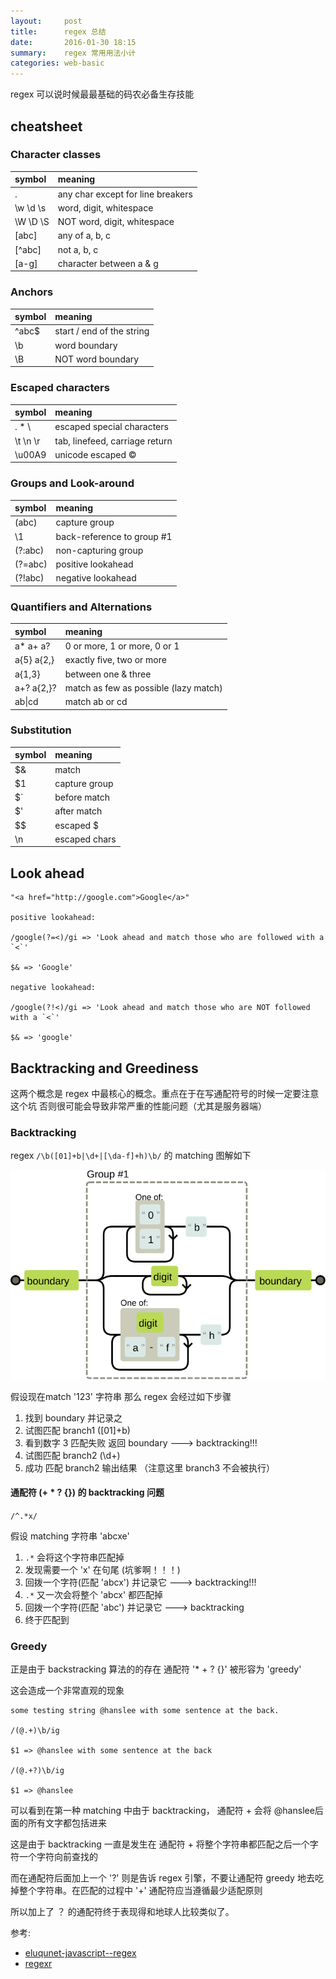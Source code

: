 ```yaml
---
layout:     post
title:      regex 总结
date:       2016-01-30 18:15
summary:    regex 常用用法小计
categories: web-basic
---
```


regex 可以说时候最最基础的码农必备生存技能

## cheatsheet

### Character classes

symbol           | meaning
:--------------- |:----------------
.                | any char except for line breakers
\w \d \s         | word, digit, whitespace
\W \D \S         | NOT word, digit, whitespace
[abc]            | any of a, b, c
[^abc]           | not a, b, c
[a-g]            | character between a & g

### Anchors

symbol           | meaning
:--------------- |:----------------
^abc$            | start / end of the string
\b               | word boundary
\B               | NOT word boundary

### Escaped characters

symbol           | meaning
:--------------- |:----------------
\. \* \\         | escaped special characters
\t \n \r         | tab, linefeed, carriage return
\u00A9           | unicode escaped ©

### Groups and Look-around

symbol           | meaning
:--------------- |:----------------
(abc)            | capture group
\1               | back-reference to group #1
(?:abc)          | non-capturing group
(?=abc)          | positive lookahead
(?!abc)          | negative lookahead

### Quantifiers and Alternations

symbol           | meaning
:--------------- |:----------------
a* a+ a?         | 0 or more, 1 or more, 0 or 1
a{5} a{2,}       | exactly five, two or more
a{1,3}           | between one & three
a+? a{2,}?       | match as few as possible (lazy match)
ab\|cd           | match ab or cd

### Substitution

symbol           | meaning
:--------------- |:----------------
$&               | match
$1               | capture group
$`               | before match
$'               | after match
$$               | escaped $
\n               | escaped chars


## Look ahead

```
"<a href="http://google.com">Google</a>"

positive lookahead:

/google(?=<)/gi => 'Look ahead and match those who are followed with a `<`'

$& => 'Google'

negative lookahead:

/google(?!<)/gi => 'Look ahead and match those who are NOT followed with a `<`'

$& => 'google'
```

## Backtracking and Greediness

这两个概念是 regex 中最核心的概念。重点在于在写通配符号的时候一定要注意这个坑 否则很可能会导致非常严重的性能问题（尤其是服务器端）

### Backtracking

regex `/\b([01]+b|\d+|[\da-f]+h)\b/` 的 matching 图解如下

![backtracking1](/assets/img/backstrack1.svg)

假设现在match '123' 字符串 那么 regex 会经过如下步骤

1. 找到 boundary 并记录之
2. 试图匹配 branch1 ([01]+b)
3. 看到数字 3 匹配失败 返回 boundary ---> backtracking!!!
4. 试图匹配 branch2 (\d+)
5. 成功 匹配 branch2 输出结果 （注意这里 branch3 不会被执行）

#### 通配符 (+ * ? {}) 的 backtracking 问题

`/^.*x/`

假设 matching 字符串 'abcxe'

1. `.*` 会将这个字符串匹配掉
2. 发现需要一个 'x' 在句尾 (坑爹啊！！！)
3. 回拨一个字符(匹配 'abcx') 并记录它 ---> backtracking!!!
4. `.*` 又一次会将整个 'abcx' 都匹配掉
5. 回拨一个字符(匹配 'abc') 并记录它 ---> backtracking
6. 终于匹配到

### Greedy

正是由于 backstracking 算法的的存在 通配符 '* + ? {}' 被形容为 'greedy'

这会造成一个非常直观的现象

```
some testing string @hanslee with some sentence at the back.

/(@.+)\b/ig

$1 => @hanslee with some sentence at the back

/(@.+?)\b/ig

$1 => @hanslee
```

可以看到在第一种 matching 中由于 backtracking， 通配符 + 会将 @hanslee后面的所有文字都包括进来

这是由于 backtracking 一直是发生在 通配符 + 将整个字符串都匹配之后一个字符一个字符向前查找的

而在通配符后面加上一个 '?' 则是告诉 regex 引擎，不要让通配符 greedy 地去吃掉整个字符串。在匹配的过程中 '+' 通配符应当遵循最少适配原则

所以加上了 ？ 的通配符终于表现得和地球人比较类似了。


参考:

* [eluqunet-javascript--regex](http://eloquentjavascript.net/09_regexp.html)
* [regexr](http://regexr.com/)
